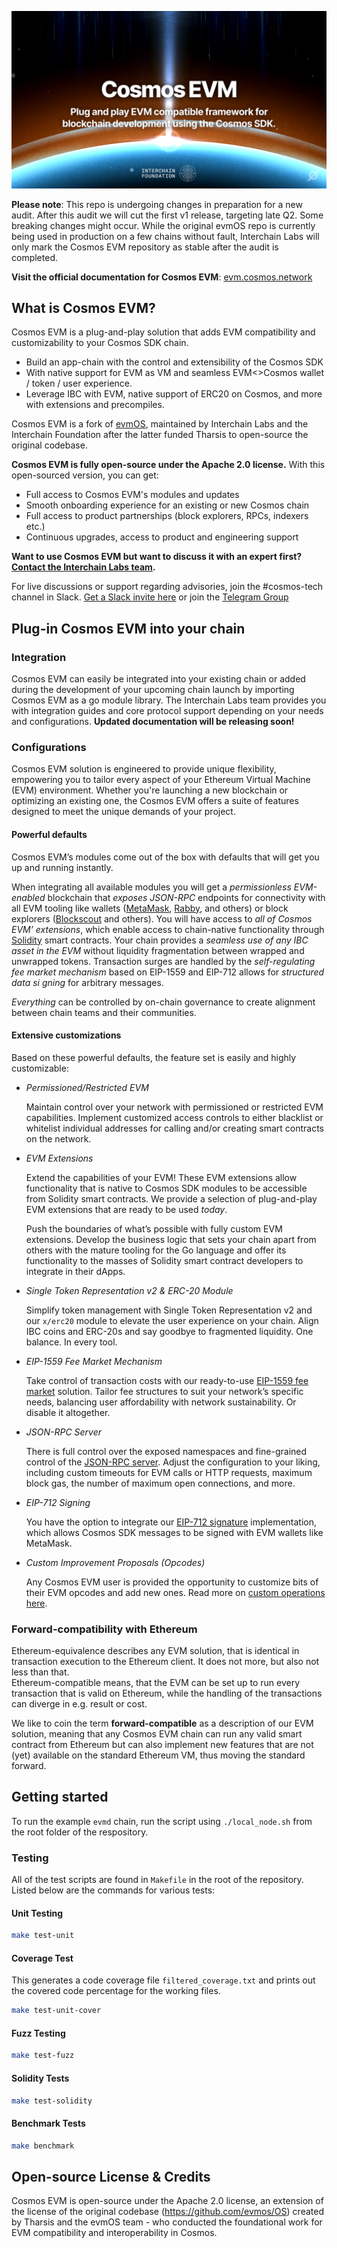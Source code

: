 <img
src="repo_header.png"
alt="Cosmos EVM - A plug-and-play solution that adds EVM compatibility and customizability to your chain"
/>

**Please note**: This repo is undergoing changes in preparation for a new audit. After this audit we will cut the first
v1 release, targeting late Q2. Some breaking changes might occur. While the original evmOS repo is currently being used in
production on a few chains without fault, Interchain Labs will only mark the Cosmos EVM repository as stable after the audit
is completed.

**Visit the official documentation for Cosmos EVM**: [evm.cosmos.network](https://evm.cosmos.network/)

## What is Cosmos EVM?

Cosmos EVM is a plug-and-play solution that adds EVM compatibility
and customizability to your Cosmos SDK chain.

- Build an app-chain with the control and extensibility of the Cosmos SDK
- With native support for EVM as VM and seamless EVM<>Cosmos wallet / token / user experience.
- Leverage IBC with EVM, native support of ERC20 on Cosmos, and more with extensions and precompiles.

Cosmos EVM is a fork of [evmOS](https://github.com/evmos/OS), maintained by Interchain Labs and the Interchain Foundation
after the latter funded Tharsis to open-source the original codebase.

**Cosmos EVM is fully open-source under the Apache 2.0 license.** With this open-sourced version, you can get:

- Full access to Cosmos EVM's modules and updates
- Smooth onboarding experience for an existing or new Cosmos chain
- Full access to product partnerships (block explorers, RPCs, indexers etc.)
- Continuous upgrades, access to product and engineering support

**Want to use Cosmos EVM but want to discuss it with an expert first? [Contact the Interchain Labs team](https://share-eu1.hsforms.com/2g6yO-PVaRoKj50rUgG4Pjg2e2sca).**

For live discussions or support regarding advisories, join the #cosmos-tech channel in Slack.
[Get a Slack invite here](https://forms.gle/A8jawLgB8zuL1FN36) or join the [Telegram Group](https://t.me/cosmostechstack)

## Plug-in Cosmos EVM into your chain

### Integration

Cosmos EVM can easily be integrated into your existing chain
or added during the development of your upcoming chain launch
by importing Cosmos EVM as a go module library.
The Interchain Labs team provides you with integration guides and core protocol support depending on your needs and configurations.
**Updated documentation will be releasing soon!**

### Configurations

Cosmos EVM solution is engineered to provide unique flexibility,
empowering you to tailor every aspect of your Ethereum Virtual Machine (EVM) environment.
Whether you're launching a new blockchain or optimizing an existing one,
the Cosmos EVM offers a suite of features designed to meet the unique demands of your project.

#### Powerful defaults

Cosmos EVM’s modules come out of the box with defaults that will get you up and running instantly.

When integrating all available modules you will get a *permissionless EVM-enabled* blockchain
that *exposes JSON-RPC* endpoints for connectivity with all EVM tooling
like wallets ([MetaMask](https://metamask.io/), [Rabby](https://rabby.io/), and others)
or block explorers ([Blockscout](https://docs.blockscout.com/) and others).
You will have access to *all of Cosmos EVM’ extensions*,
which enable access to chain-native functionality
through [Solidity](https://docs.soliditylang.org/en/v0.8.26/) smart contracts.
Your chain provides a *seamless use of any IBC asset in the EVM*
without liquidity fragmentation between wrapped and unwrapped tokens.
Transaction surges are handled by the *self-regulating fee market mechanism* based on EIP-1559
and EIP-712 allows for *structured data si gning* for arbitrary messages.

*Everything* can be controlled by on-chain governance
to create alignment between chain teams and their communities.

#### Extensive customizations

Based on these powerful defaults, the feature set is easily and highly customizable:

- *Permissioned/Restricted EVM*

  Maintain control over your network with permissioned or restricted EVM capabilities.
  Implement customized access controls to either blacklist or whitelist individual addresses for calling
  and/or creating smart contracts on the network.

- *EVM Extensions*

  Extend the capabilities of your EVM!
  These EVM extensions allow functionality
  that is native to Cosmos SDK modules to be accessible from Solidity smart contracts.
  We provide a selection of plug-and-play EVM extensions that are ready to be used *today*.

  Push the boundaries of what’s possible with fully custom EVM extensions.
  Develop the  business logic that sets your chain apart from others with the mature tooling for the Go language
  and offer its functionality to the masses of Solidity smart contract developers
  to integrate in their dApps.

- *Single Token Representation v2 & ERC-20 Module*

  Simplify token management with Single Token Representation v2
  and our `x/erc20` module to elevate the user experience on your chain.
  Align IBC coins and ERC-20s and say goodbye to fragmented liquidity.
  One balance. In every tool.

- *EIP-1559 Fee Market Mechanism*

  Take control of transaction costs with our
  ready-to-use [EIP-1559 fee market](https://eips.ethereum.org/EIPS/eip-1559) solution.
  Tailor fee structures to suit your network’s specific needs,
  balancing user affordability with network sustainability.
  Or disable it altogether.

- *JSON-RPC Server*

  There is full control over the exposed namespaces and fine-grained control of the
  [JSON-RPC server](https://docs.evmos.org/develop/api/ethereum-json-rpc).
  Adjust the configuration to your liking,
  including custom timeouts for EVM calls or HTTP requests,
  maximum block gas, the number of maximum open connections, and more.

- *EIP-712 Signing*

  You have the option to integrate our [EIP-712 signature](https://eips.ethereum.org/EIPS/eip-712) implementation,
  which allows Cosmos SDK messages to be signed with EVM wallets like MetaMask.

- *Custom Improvement Proposals (Opcodes)*

  Any Cosmos EVM user is provided the opportunity to customize bits of their EVM opcodes and add new ones.
  Read more on [custom operations here](https://docs.evmos.org/develop/smart-contracts/custom-improvement-proposals).

### Forward-compatibility with Ethereum

Ethereum-equivalence describes any EVM solution,
that is identical in transaction execution to the Ethereum client.
It does not more, but also not less than that.  
Ethereum-compatible means,
that the EVM can be set up to run every transaction that is valid on Ethereum,
while the handling of the transactions can diverge in e.g. result or cost.

We like to coin the term **forward-compatible**
as a description of our EVM solution,
meaning that any Cosmos EVM chain can run any valid smart contract
from Ethereum but can also implement new features that are
not (yet) available on the standard Ethereum VM,
thus moving the standard forward.

## Getting started

To run the example `evmd` chain, run the script using `./local_node.sh` 
from the root folder of the respository.

### Testing

All of the test scripts are found in `Makefile` in the root of the repository.
Listed below are the commands for various tests:

#### Unit Testing

```bash
make test-unit
```

#### Coverage Test

This generates a code coverage file `filtered_coverage.txt` and prints out the
covered code percentage for the working files.

```bash
make test-unit-cover
```

#### Fuzz Testing

```bash
make test-fuzz
```

#### Solidity Tests

```bash
make test-solidity
```

#### Benchmark Tests

```bash
make benchmark
```

## Open-source License & Credits

Cosmos EVM is open-source under the Apache 2.0 license, an extension of the license of the original codebase (https://github.com/evmos/OS)
created by Tharsis and the evmOS team - who conducted the foundational work for EVM compatibility and
interoperability in Cosmos.

